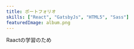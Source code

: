 ```yaml
---
title: ポートフォリオ
skills: ["React", "GatsbyJs", "HTML5", "Sass"]
featuredImage: album.png
---
```


Raactの学習のため
